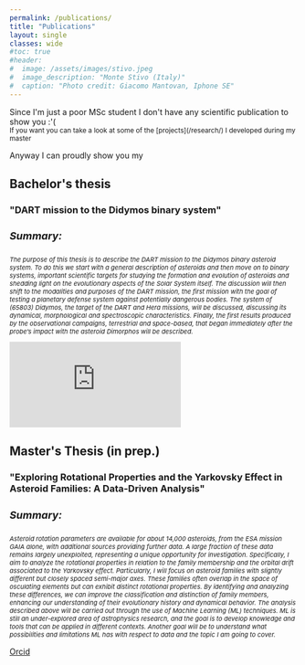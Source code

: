 ```yaml
---
permalink: /publications/
title: "Publications"
layout: single
classes: wide
#toc: true
#header:
#  image: /assets/images/stivo.jpeg
#  image_description: "Monte Stivo (Italy)"
#  caption: "Photo credit: Giacomo Mantovan, Iphone SE"
---
```

<p>Since I'm just a poor MSc student I don't have any scientific publication to show you :'( <br>
<small>If you want you can take a look at some of the [projects](/research/) I developed during my master</small></p>
<!-- <p> Anyway I can proudly show you my <b>Bachelor's thesis</b>!<br>
<small>If you want you can take a look at some of the [projects](/research/) I developed during my master</small></p> -->
Anyway I can proudly show you my 
<h2>Bachelor's thesis</h2>
<h3> "DART mission to the Didymos binary system" </h3>
<h4 style="font-size:18px"><i>Summary:</i></h4>
<p style="font-size:11px"><i>The purpose of this thesis is to describe the DART mission to the Didymos binary asteroid system. To do this we start with a general description of asteroids and then move on to binary systems, important scientific
targets for studying the formation and evolution of asteroids and shedding light on the evolutionary aspects of the Solar System itself. The discussion will then shift to the modalities and purposes of the DART mission,
the first mission with the goal of testing a planetary defense system against potentially dangerous bodies. The system of (65803) Didymos, the target of the DART and Hera missions, will be discussed, discussing its dynamical,
morphological and spectroscopic characteristics. Finally, the first results produced by the observational campaigns, terrestrial and space-based, that began immediately after the probe’s impact with the asteroid Dimorphos will be
described.</i></p>

<embed src="https://berto70.github.io/assets/files/bertinelli_gabriele_thesis.pdf" type="application/pdf" />

<!-- <h2>Peer-reviewed publications</h2> -->
<p></p>
<h2 id="master"><b>Master's Thesis</b> (in prep.)</h2>
<h3> "Exploring Rotational Properties and the Yarkovsky Effect in Asteroid Families: A Data-Driven Analysis"</h3>
<h4 style="font-size:18px"><i>Summary:</i></h4>
<p style="font-size:11px"><i>Asteroid rotation parameters are available for about 14,000 asteroids, from the ESA mission GAIA alone, with additional sources providing further data. A large fraction of these data remains largely unexploited, representing a unique opportunity for investigation. Specifically, I aim to analyze the rotational properties in relation to the family membership and the orbital drift associated to the Yarkovsky effect.
Particularly, I will focus on asteroid families with slightly different but closely spaced semi-major axes. These families often overlap in the space of osculating elements but can exhibit distinct rotational properties. By identifying and analyzing these differences, we can improve the classification and distinction of family members, enhancing our understanding of their evolutionary history and dynamical behavior. The analysis described above will be carried out through the use of Machine Learning (ML) techniques.
ML is still an under-explored area of astrophysics research, and the goal is to develop knowledge and tools that can be applied in different contexts. Another goal will be to understand what possibilities and limitations ML has with respect to data and the topic I am going to cover.</i></p>


<p></p>
<p>
<span class="fab fa-fw fa-orcid"></span><a href="https://orcid.org/0009-0007-8256-3550">Orcid</a></p>

<!--- <p> 
<link rel="stylesheet" href="https://cdn.jsdelivr.net/gh/jpswalsh/academicons/css/academicons.min.css">
<span class="ai fa-fw ai-google-scholar-square ai-1x"></span><a href="https://scholar.google.com/citations?user=2XiNx-EAAAAJ&hl=en&oi=ao">Google Scholar</a><p> -->
